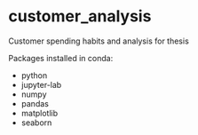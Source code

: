 # customer_analysis
Customer spending habits and analysis for thesis

Packages installed in conda:
- python
- jupyter-lab
- numpy
- pandas
- matplotlib
- seaborn